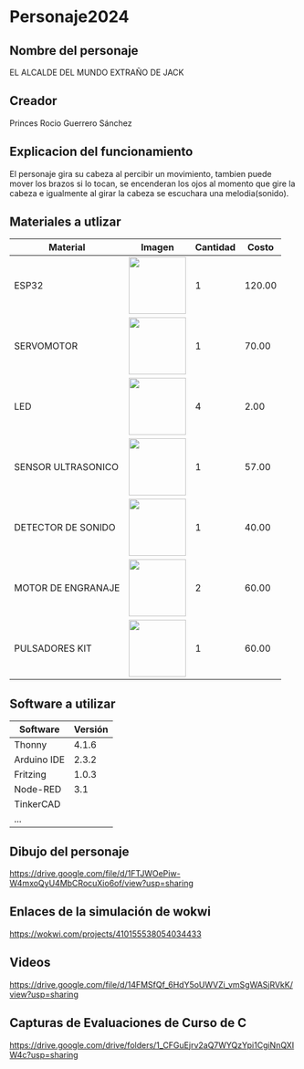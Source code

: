 # Personaje2024
## Nombre del personaje
EL ALCALDE DEL MUNDO EXTRAÑO DE JACK

## Creador
Princes Rocio Guerrero Sánchez

## Explicacion del funcionamiento
El personaje gira su cabeza al percibir un movimiento, tambien puede mover los brazos si lo tocan, 
se encenderan los ojos al momento que gire la cabeza e igualmente al girar la cabeza se escuchara una melodia(sonido). 

## Materiales a utlizar
|Material|Imagen|Cantidad|Costo|
|--|--|--|--|
|ESP32|<img src="https://github.com/user-attachments/assets/0d280367-493e-4f7c-a587-36e1f822116b" width="100"/>|1|120.00|
|SERVOMOTOR|<img width="100" src="https://github.com/user-attachments/assets/3ffd3169-dc9a-4d98-a692-97d91cf43a5c" />|1|70.00|
|LED|<img src="https://github.com/user-attachments/assets/c56c2f16-e4b2-46f4-9df8-772ffba06700" width="100"/>|4|2.00|
|SENSOR ULTRASONICO|<img src="https://github.com/user-attachments/assets/2c4fc4bb-d3f3-41b5-9e57-8765351ec8ca" width="100"/>|1|57.00|
|DETECTOR DE SONIDO|<img src="https://github.com/user-attachments/assets/862700d2-7a99-4941-ad40-202d97abb722" width="100"/>|1|40.00|
|MOTOR DE ENGRANAJE|<img src="https://github.com/user-attachments/assets/96dbbcba-6328-4bb2-add1-f984f641532c" width="100"/>|2|60.00|
|PULSADORES KIT|<img src="https://github.com/user-attachments/assets/bbeebed6-7095-4939-8749-ea30fef6ac24" width="100"/>|1|60.00|



## Software a utilizar
|Software|Versión|
|--|--|
|Thonny|4.1.6|
|Arduino IDE|2.3.2|
|Fritzing|1.0.3|
|Node-RED|3.1|
|TinkerCAD|
|...||

## Dibujo del personaje
https://drive.google.com/file/d/1FTJWOePiw-W4mxoQyU4MbCRocuXio6of/view?usp=sharing

## Enlaces de la simulación de wokwi
https://wokwi.com/projects/410155538054034433

## Videos
https://drive.google.com/file/d/14FMSfQf_6HdY5oUWVZi_vmSgWASjRVkK/view?usp=sharing

## Capturas de Evaluaciones de Curso de C
https://drive.google.com/drive/folders/1_CFGuEjrv2aQ7WYQzYpi1CgiNnQXIW4c?usp=sharing
